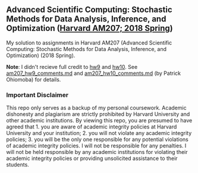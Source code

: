 ## Advanced Scientific Computing: Stochastic Methods for Data Analysis, Inference, and Optimization ([Harvard AM207; 2018 Spring](https://am207.github.io/2018spring/))
My solution to assignments in Harvard AM207 (Advanced Scientific Computing: Stochastic Methods for Data Analysis, Inference, and Optimization) (2018 Spring).

**Note**: I didn't recieve full credit to [hw9](https://github.com/xuwd11/am207_hws/tree/master/hw9) and [hw10](https://github.com/xuwd11/am207_hws/tree/master/hw10). See [am207_hw9_comments.md](https://github.com/xuwd11/am207_hws/blob/master/hw9/am207_hw9_comments.md) and [am207_hw10_comments.md](https://github.com/xuwd11/am207_hws/blob/master/hw10/am207_hw10_comments.md) (by Patrick Ohiomoba) for details.

### Important Disclaimer
This repo only serves as a backup of my personal coursework. Academic dishonesty and plagiarism are strictly prohibited by Harvard University and other academic institutions. By viewing this repo, you are presumed to have agreed that 1. you are aware of academic integrity policies at Harvard University and your institution; 2. you will not violate any academic integrity policies; 3. you will be the only one responsible for any potential violations of academic integrity policies. I will not be responsible for any penalties. I will not be held responsible by any academic institutions for violating their academic integrity policies or providing unsolicited assistance to their students.
